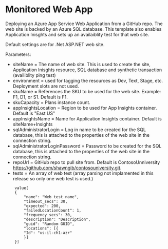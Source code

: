 # Monitored Web App

Deploying an Azure App Service Web Application from a GitHub repo. The web site is backed by an Azure SQL database. This template also enables Application Inisghts and sets up an availaiblity test for that web site. 

Default settings are for .Net ASP.NET web site.

Parameters:
- siteName = The name of web site. This is used to create the site, Application Inisghts resource, SQL database and synthetic transaction (availiblity ping test)
- environment = used for tagging the resources as Dev, Text, Stage, etc. Deployment slots are not used. 
- skuName = References the SKU to be used for the web site. Example: F1, D1, or S1. Default is F1.
- skuCapacity = Plans instance count.
- appInsightsLocation = Region to be used for App Insights container. Default is "East US"
- appInsightsName = Name for Application Insights container. Default is siteName+Insights
- sqlAdministratorLogin = Log in name to be created for the SQL database, this is attached to the properties of the web site in the connection string.
- sqlAdministratorLoginPassword = Password to be created for the SQL database, this is attached to the properties of the web site in the connection string.
- repoUrl = GitHub repo to pull site from. Default is ContosoUnniversity https://github.com/shawngib/contosouniversity.git. 
- tests = An array of web test (array parsing not implamented in this release so only one web test is used.)
```
    value[
    {
        "name": "Web test name",
        "timeout_secs": 30,
        "expected": 200,
        "failedLocationCount": 1,
        "frequency_secs": 30,
        "description": "Description",
        "guid": "Random GUID",
        "locations": [{
        "Id": "us-il-ch1-azr"
        }]
    }]
```

